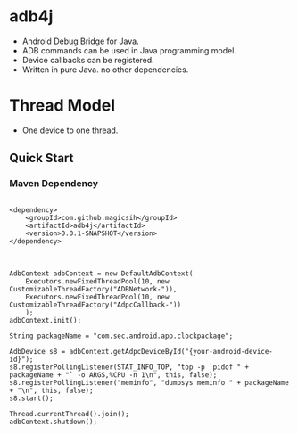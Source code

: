 # adb4j
- Android Debug Bridge for Java.
- ADB commands can be used in Java programming model. 
- Device callbacks can be registered.
- Written in pure Java. no other dependencies.

# Thread Model
- One device to one thread.

## Quick Start
### Maven Dependency
<pre>
<code>
&lt;dependency&gt;
    &lt;groupId&gt;com.github.magicsih&lt;/groupId&gt;
    &lt;artifactId&gt;adb4j&lt;/artifactId&gt;
    &lt;version&gt;0.0.1-SNAPSHOT&lt;/version&gt;      
&lt;/dependency&gt;
</code>
</pre>

<pre>
<code>
AdbContext adbContext = new DefaultAdbContext(
    Executors.newFixedThreadPool(10, new CustomizableThreadFactory("ADBNetwork-")),
    Executors.newFixedThreadPool(10, new CustomizableThreadFactory("AdpcCallback-"))
    );
adbContext.init();

String packageName = "com.sec.android.app.clockpackage";

AdbDevice s8 = adbContext.getAdpcDeviceById("{your-android-device-id}");
s8.registerPollingListener(STAT_INFO_TOP, "top -p `pidof " + packageName + "` -o ARGS,%CPU -n 1\n", this, false);
s8.registerPollingListener("meminfo", "dumpsys meminfo " + packageName + "\n", this, false);
s8.start();

Thread.currentThread().join();   
adbContext.shutdown();
</code>
</pre>
